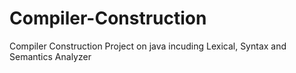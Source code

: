 # Compiler-Construction
Compiler Construction Project on java incuding Lexical, Syntax and Semantics Analyzer
